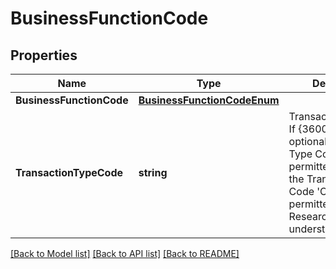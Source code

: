 # BusinessFunctionCode

## Properties
Name | Type | Description | Notes
------------ | ------------- | ------------- | -------------
**BusinessFunctionCode** | [**BusinessFunctionCodeEnum**](BusinessFunctionCodeEnum.md) |  | 
**TransactionTypeCode** | **string** | TransactionTypeCode If {3600} is CTR, an optional Transaction Type Code element is permitted; however, the Transaction Type Code &#39;COV&#39; is not permitted. ToDo: Research This, I don&#39;t understand it yet | [optional] 

[[Back to Model list]](../README.md#documentation-for-models) [[Back to API list]](../README.md#documentation-for-api-endpoints) [[Back to README]](../README.md)



